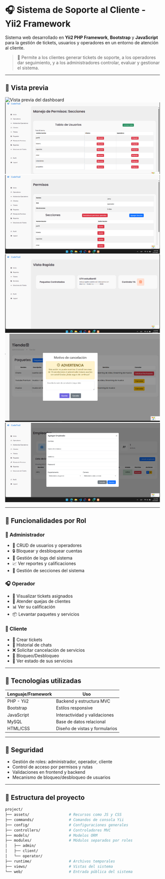 # 🎧 Sistema de Soporte al Cliente - Yii2 Framework

Sistema web desarrollado en **Yii2 PHP Framework**, **Bootstrap** y **JavaScript** para la gestión de tickets, usuarios y operadores en un entorno de atención al cliente.

> 🎯 Permite a los clientes generar tickets de soporte, a los operadores dar seguimiento, y a los administradores controlar, evaluar y gestionar el sistema.

---

## 📸 Vista previa

<!-- Puedes agregar más imágenes subiéndolas a la carpeta /docs y enlazándolas aquí. Por ejemplo: -->

![Vista previa del dashboard](docs/dashboard.png)
![Vista previa de la Manejo  de permisos](docs/permisos.png)
![Vista previa de la Manejo  de permisos(Cliente y Operador)](docs/seccionesIn.png)
![Vista previa del Cliente](docs/vistaCliente.png)
![Vista previa del Cliente cancelacion de paquete](docs/cancelacion.png)
![Vista previa del Ticket cliente](docs/levantarTicket.png)     
 
---

## 🚀 Funcionalidades por Rol

### 👑 Administrador
- 👥 CRUD de usuarios y operadores
- 🔒 Bloquear y desbloquear cuentas
- 🧾 Gestión de logs del sistema
- 📈 Ver reportes y calificaciones
- 🧩 Gestión de secciones del sistema

### 🎧 Operador
- 📨 Visualizar tickets asignados
- 🚨 Atender quejas de clientes
- 📊 Ver su calificación
- 📦 Levantar paquetes y servicios

### 👤 Cliente
- 📝 Crear tickets
- 💬 Historial de chats
- ❌ Solicitar cancelación de servicios
- 🔐 Bloqueo/Desbloqueo
- 📃 Ver estado de sus servicios

---

## 🧱 Tecnologías utilizadas

| Lenguaje/Framework | Uso                              |
|--------------------|----------------------------------|
| PHP - Yii2         | Backend y estructura MVC         |
| Bootstrap          | Estilos responsive               |
| JavaScript         | Interactividad y validaciones    |
| MySQL              | Base de datos relacional         |
| HTML/CSS           | Diseño de vistas y formularios   |


---

## 🔐 Seguridad

- Gestión de roles: administrador, operador, cliente
- Control de acceso por permisos y rutas
- Validaciones en frontend y backend
- Mecanismo de bloqueo/desbloqueo de usuarios

---

## 📂 Estructura del proyecto

```bash
project/
├── assets/                  # Recursos como JS y CSS
├── commands/                # Comandos de consola Yii
├── config/                  # Configuraciones generales
├── controllers/             # Controladores MVC
├── models/                  # Modelos ORM
├── modules/                 # Módulos separados por roles
│   ├── admin/
│   ├── client/
│   └── operator/
├── runtime/                 # Archivos temporales
├── views/                   # Vistas del sistema
└── web/                     # Entrada pública del sistema
